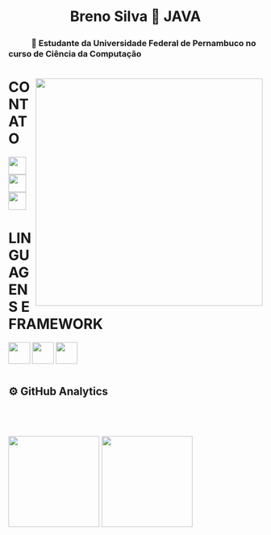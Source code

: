 <h1 align="center">Breno Silva 🔗 JAVA</h1>

<p align="center"><h3>ㅤㅤㅤ🚀 Estudante da Universidade Federal de Pernambuco no curso de Ciência da Computação</p>
<h1> </h1>


<img src="https://user-images.githubusercontent.com/84048306/121829926-3ae44380-cc9a-11eb-9083-a04a5f0baf76.gif" min-width="400px" max-width="550px" width="450px" align="right" >

#

# CONTATO

<p align="left">
  <a href="#" alt="Gmail">
  <img height="35em" src="https://img.shields.io/badge/-Gmail-FF0000?style=flat-square&labelColor=FF0000&logo=gmail&logoColor=white&link=(mailto:andressa.workti@gmail.com" /></a>

  <a href="#" alt="Linkedin">
  <img height="35em" src="https://img.shields.io/badge/-Linkedin-0e76a8?style=flat-square&logo=Linkedin&logoColor=white&link=https://www.linkedin.com/in/andressa-silva99/" /></a>

  <a href="#" alt="WhatsApp">
  <img height="35em" src="https://img.shields.io/badge/-WhatsApp-25d366?style=flat-square&labelColor=25d366&logo=whatsapp&logoColor=white&link=https://api.whatsapp.com/send?phone=5521980076402"/></a>

</p>



# LINGUAGENS E FRAMEWORK 
<p align="left">

  <img height="43em" src="https://img.shields.io/badge/Java-ED8B00?style=for-the-badge&logo=java&logoColor=white"/>  <img height="43em" src="https://img.shields.io/badge/Spring-6DB33F?style=for-the-badge&logo=spring&logoColor=white"/>    <img height="43em" src="https://img.shields.io/badge/MySQL-00000F?style=for-the-badge&logo=mysql&logoColor=white"/>
  </p>

#
#

 <h2>⚙ <b>GitHub Analytics</b><h2>
    <br>
    <p>
        <img height="180em" src="https://github-readme-stats-eight-theta.vercel.app/api?username=BrenoRev&show_icons=true&theme=tokyonight&include_all_commits=true&count_private=false"/>
        <img height="180em" src="https://github-readme-stats-eight-theta.vercel.app/api/top-langs/?username=BrenoRev&layout=compact&langs_count=8&theme=tokyonight&include_all_commits=true&count_private=false"/>
    </p>

